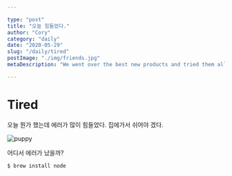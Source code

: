 ```yaml
---

type: "post"
title: "오늘 힘들었다."
author: "Cory"
category: "daily"
date: "2020-05-29"
slug: "/daily/tired"
postImage: "./img/friends.jpg"
metaDescription: "We went over the best new products and tried them all. Here's what's hot and what's not!"

---
```


# Tired

오늘 뭔가 했는데 에러가 많이 힘들었다. 집에가서 쉬어야 겠다.

![puppy](https://d17fnq9dkz9hgj.cloudfront.net/uploads/2020/04/shelter-dog-cropped-1-632x329.jpg)


어디서 에러가 났을까?

```
$ brew install node
```